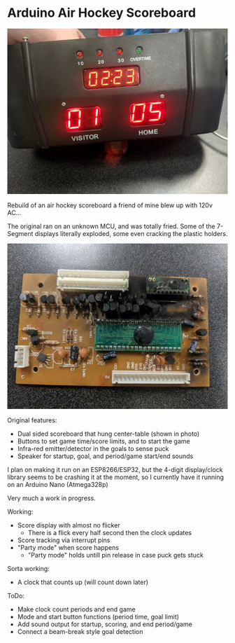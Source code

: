 # Arduino Air Hockey Scoreboard

![alt text](https://raw.githubusercontent.com/gcurtis79/scoreboard/master/images/scoreup.jpg "Air Hockey Scoreoard")

Rebuild of an air hockey scoreboard a friend of mine blew up with 120v AC...

The original ran on an unknown MCU, and was totally fried. Some of the 7-Segment displays literally exploded, some even cracking the plastic holders.

![alt text](https://raw.githubusercontent.com/gcurtis79/scoreboard/master/images/burnt.jpg "burnt board")

Original features:
* Dual sided scoreboard that hung center-table (shown in photo)
* Buttons to set game time/score limits, and to start the game
* Infra-red emitter/detector in the goals to sense puck
* Speaker for startup, goal, and period/game start/end sounds

I plan on making it run on an ESP8266/ESP32, but the 4-digit display/clock library seems to be crashing it at the moment, so I currently have it running on an Arduino Nano (Atmega328p)

Very much a work in progress.

Working:
* Score display with almost no flicker
    * There is a flick every half second then the clock updates
* Score tracking via interrupt pins
* "Party mode" when score happens
    * "Party mode" holds untill pin release in case puck gets stuck

Sorta working:
* A clock that counts up (will count down later)

ToDo:
* Make clock count periods and end game
* Mode and start button functions (period time, goal limit)
* Add sound output for startup, scoring, and end period/game
* Connect a beam-break style goal detection

